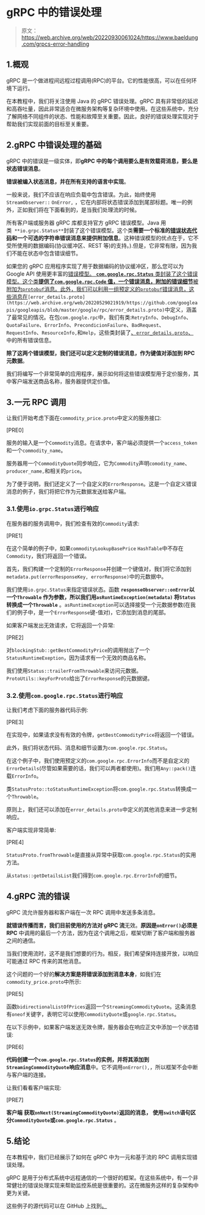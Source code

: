# gRPC 中的错误处理

> 原文：<https://web.archive.org/web/20220930061024/https://www.baeldung.com/grpcs-error-handling>

## 1.概观

gRPC 是一个做进程间远程过程调用(RPC)的平台。它的性能很高，可以在任何环境下运行。

在本教程中，我们将关注使用 Java 的 gRPC 错误处理。gRPC 具有非常低的延迟和高吞吐量，因此非常适合在微服务架构等复杂环境中使用。在这些系统中，充分了解网络不同组件的状态、性能和故障至关重要。因此，良好的错误处理实现对于帮助我们实现前面的目标至关重要。

## 2.gRPC 中错误处理的基础

gRPC 中的错误是一级实体，即**gRPC 中的每个调用要么是有效载荷消息，要么是状态错误消息**。

**错误被编入状态消息，并在所有支持的语言中实现**。

一般来说，我们不应该在响应负载中包含错误。为此，始终使用`StreamObserver::` `OnError,` ，它在内部将状态错误添加到尾部标题。唯一的例外，正如我们将在下面看到的，是当我们处理流的时候。

所有客户端或服务器 gRPC 库都支持官方 gRPC 错误模型。Java 用类` **io.grpc.Status**`封装了这个错误模型。这个类**需要一个标准的[错误状态代码](https://web.archive.org/web/20220529021919/https://grpc.github.io/grpc/core/md_doc_statuscodes.html)和一个可选的字符串错误消息来提供附加信息**。这种错误模型的优点在于，它不受所使用的数据编码(协议缓冲区、REST 等)的支持。).但是，它非常有限，因为我们不能在状态中包含错误细节。

如果您的 gRPC 应用程序实现了用于数据编码的协议缓冲区，那么您可以为 Google API 使用更丰富的[错误模型。 **`com.google.rpc.Status`** 类封装了这个错误模型。这个类**提供了`com.google.rpc.Code` 值，一个错误消息，附加的错误细节**被附加为`protobuf`消息。此外，我们可以利用一组预定义的`protobuf`错误消息，这些消息在](https://web.archive.org/web/20220529021919/https://cloud.google.com/apis/design/errors#error_model)`[error_details.proto](https://web.archive.org/web/20220529021919/https://github.com/googleapis/googleapis/blob/master/google/rpc/error_details.proto)`中定义，涵盖了最常见的情况。在包`com.google.rpc`中，我们有类:`RetryInfo`、`DebugInfo`、`QuotaFailure`、`ErrorInfo`、`PrecondicionFailure`、`BadRequest`、`RequestInfo`、`ResourceInfo,`和`Help`，这些类封装了[、`error_details.proto`、](https://web.archive.org/web/20220529021919/https://github.com/googleapis/googleapis/blob/master/google/rpc/error_details.proto)中的所有错误信息。

**除了这两个错误模型，我们还可以定义定制的错误消息，作为键值对添加到 RPC 元数据**。

我们将编写一个非常简单的应用程序，展示如何将这些错误模型用于定价服务，其中客户端发送商品名称，服务器提供定价值。

## 3.一元 RPC 调用

让我们开始考虑下面在`commodity_price.proto`中定义的服务接口:

[PRE0]

服务的输入是一个`Commodity`消息。在请求中，客户端必须提供一个`access_token`和一个`commodity_name`。

服务器用一个`CommodityQuote`同步响应，它为`Commodity`声明`comodity_name`、`producer_name,`和相关的`price`。

为了便于说明，我们还定义了一个自定义的`ErrorResponse`。这是一个自定义错误消息的例子，我们将把它作为元数据发送给客户端。

### 3.1.使用`io.grpc.Status`进行响应

在服务器的服务调用中，我们检查有效的`Commodity`请求:

[PRE1]

在这个简单的例子中，如果`commodityLookupBasePrice` `HashTable`中不存在`Commodity`，我们将返回一个错误。

首先，我们构建一个定制的`ErrorResponse`并创建一个键值对，我们将它添加到`metadata.put(errorResponseKey, errorResponse)`中的元数据中。

我们使用`io.grpc.Status`来指定错误状态。函数 **`responseObserver::onError`以一个`Throwable` 作为参数，所以我们用`asRuntimeException(metadata)` 将`Status`转换成一个`Throwable`** 。`asRuntimeException`可以选择接受一个元数据参数(在我们的例子中，是一个`ErrorResponse`键-值对)，它添加到消息的尾部。

如果客户端发出无效请求，它将返回一个异常:

[PRE2]

对`blockingStub::getBestCommodityPrice`的调用抛出了一个`StatusRuntimeExeption`，因为请求有一个无效的商品名称。

我们使用`Status::trailerFromThrowable`来访问元数据。`ProtoUtils::keyForProto`给出了`ErrorResponse`的元数据键。

### 3.2.使用`com.google.rpc.Status`进行响应

让我们考虑下面的服务器代码示例:

[PRE3]

在实现中，如果请求没有有效的令牌，`getBestCommodityPrice`将返回一个错误。

此外，我们将状态代码、消息和细节设置为`com.google.rpc.Status`。

在这个例子中，我们使用预定义的`com.google.rpc.ErrorInfo`而不是自定义的`ErrorDetails`(尽管如果需要的话，我们可以两者都使用)。我们用`Any::pack()`连载`ErrorInfo`。

类`StatusProto::toStatusRuntimeException`将`com.google.rpc.Status`转换成一个`Throwable`。

原则上，我们还可以添加在`error_details.proto`中定义的其他消息来进一步定制响应。

客户端实现非常简单:

[PRE4]

`StatusProto.fromThrowable`是直接从异常中获取`com.google.rpc.Status`的实用方法。

从`status::getDetailsList`我们得到`com.google.rpc.ErrorInfo`的细节。

## 4.gRPC 流的错误

gRPC 流允许服务器和客户端在一次 RPC 调用中发送多条消息。

**就错误传播而言，我们目前使用的方法对 gRPC 流**无效。**原因是`onError()`必须是 RPC** 中调用的最后一个方法，因为在这个调用之后，框架切断了客户端和服务器之间的通信。

当我们使用流时，这不是我们想要的行为。相反，我们希望保持连接开放，以响应可能通过 RPC 传来的其他消息。

这个问题的一个好的**解决方案是将错误添加到消息本身**，如我们在`commodity_price.proto`中所示:

[PRE5]

函数`bidirectionalListOfPrices`返回一个`StreamingCommodityQuote`。这条消息有`oneof`关键字，表明它可以使用`CommodityQuote`或`google.rpc.Status`。

在以下示例中，如果客户端发送无效令牌，服务器会在响应正文中添加一个状态错误:

[PRE6]

**代码创建一个`com.google.rpc.Status`的实例，并将其添加到`StreamingCommodityQuote`响应消息**中。它不调用`onError(),`，所以框架不会中断与客户端的连接。

让我们看看客户端实现:

[PRE7]

**客户端** **获取`onNext(StreamingCommodityQuote)`返回的消息，** **使用`switch`语句区分`CommodityQuote`或`com.google.rpc.Status`** 。

## 5.结论

在本教程中，我们已经展示了如何在 gRPC 中为一元和基于流的 RPC 调用实现错误处理。

gRPC 是用于分布式系统中远程通信的一个很好的框架。在这些系统中，有一个非常健壮的错误处理实现来帮助监控系统是很重要的。这在微服务这样的复杂架构中更为关键。

这些例子的源代码可以在 GitHub 上找到[。](https://web.archive.org/web/20220529021919/https://github.com/eugenp/tutorials/tree/master/grpc)
